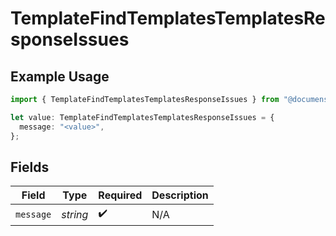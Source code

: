 # TemplateFindTemplatesTemplatesResponseIssues

## Example Usage

```typescript
import { TemplateFindTemplatesTemplatesResponseIssues } from "@documenso/sdk-typescript/models/errors";

let value: TemplateFindTemplatesTemplatesResponseIssues = {
  message: "<value>",
};
```

## Fields

| Field              | Type               | Required           | Description        |
| ------------------ | ------------------ | ------------------ | ------------------ |
| `message`          | *string*           | :heavy_check_mark: | N/A                |